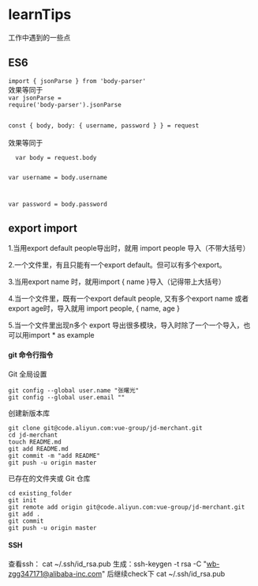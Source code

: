 # learnTips
工作中遇到的一些点

## ES6 
<code>import { jsonParse } from 'body-parser'</code>
<br>
效果等同于<br>
<code>var jsonParse = require('body-parser').jsonParse</code>
<br>


<code>
const { body, body: { username, password } } = request
</code>
<br>
效果等同于
<br>
<code>
  var body = request.body
  
  var username = body.username
  
  var password = body.password
</code>

## export import
1.当用export default people导出时，就用 import people 导入（不带大括号）

2.一个文件里，有且只能有一个export default。但可以有多个export。

3.当用export name 时，就用import { name }导入（记得带上大括号）

4.当一个文件里，既有一个export default people, 又有多个export name 或者 export age时，导入就用 import people, { name, age } 

5.当一个文件里出现n多个 export 导出很多模块，导入时除了一个一个导入，也可以用import * as example

#### git 命令行指令

Git 全局设置
```
git config --global user.name "张曙光"
git config --global user.email ""
```

创建新版本库
```git
git clone git@code.aliyun.com:vue-group/jd-merchant.git
cd jd-merchant
touch README.md
git add README.md
git commit -m "add README"
git push -u origin master
```
已存在的文件夹或 Git 仓库
```git
cd existing_folder
git init
git remote add origin git@code.aliyun.com:vue-group/jd-merchant.git
git add .
git commit
git push -u origin master
```
#### SSH
查看ssh： cat ~/.ssh/id_rsa.pub
生成：ssh-keygen -t rsa -C "wb-zgg347171@alibaba-inc.com"  后继续check下 cat ~/.ssh/id_rsa.pub
